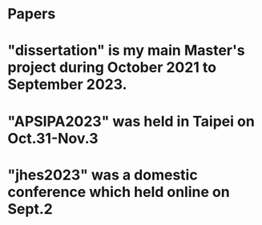 # Papers
# "dissertation" is my main Master's project during October 2021 to September 2023.  
# "APSIPA2023" was held in Taipei on Oct.31-Nov.3
# "jhes2023" was a domestic conference which held online on Sept.2
